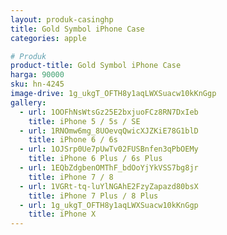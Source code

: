 ```yaml
---
layout: produk-casinghp
title: Gold Symbol iPhone Case
categories: apple

# Produk
product-title: Gold Symbol iPhone Case
harga: 90000
sku: hn-4245
image-drive: 1g_ukgT_OFTH8y1aqLWXSuacw10kKnGgp
gallery:
  - url: 1OOFhNsWtsGz25E2bxjuoFCz8RN7DxIeb
    title: iPhone 5 / 5s / SE
  - url: 1RNOmw6mg_8UOevqQwicXJZKiE78G1blD
    title: iPhone 6 / 6s
  - url: 1OJSrp0Ue7pUwTv02FUSBnfen3qPbOEMy
    title: iPhone 6 Plus / 6s Plus
  - url: 1EQbZdgbenOMThF_bdOoYjYkVSS7bg8jr
    title: iPhone 7 / 8
  - url: 1VGRt-tq-luYlNGAhE2FzyZapazd80bsX
    title: iPhone 7 Plus / 8 Plus
  - url: 1g_ukgT_OFTH8y1aqLWXSuacw10kKnGgp
    title: iPhone X
---
```

